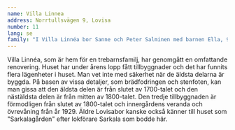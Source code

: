 ```yaml
---
name: Villa Linnea
address: Norrtullsvägen 9, Lovisa
number: 11
lang: se
family: "I Villa Linnéa bor Sanne och Peter Salminen med barnen Ella, 9 år, Melvin, 6 år och Vera, 3 år. Både Sanne och Peter är lärare. Efter de två första mest intensiva renoveringsåren renoverar vi i första hand då vi har mera tid under sommaren. Under vardagarna hinner vi inte med så mycket annat än jobb och fritidsintressen. Peter har triathlon som hobby, Sanne spelar korgboll och sjunger i kör och barnen sysslar med allt från brottning till ritt och scouting.\nMera om vår renovering på svenska i bloggen: <a href=\"http://villalinnea.ratata.fi\">villalinnea.ratata.fi</a>"
---
```

Villa Linnéa, som är hem för en trebarnsfamilj, har genomgått en omfattande renovering. Huset har under årens lopp fått tillbyggnader och det har funnits flera lägenheter i huset. Man vet inte med säkerhet när de äldsta delarna är byggda. På basen av vissa detaljer, som brädfodringen och stenfoten, kan man gissa att den äldsta delen är från slutet av 1700-talet och den nästäldsta delen är från mitten av 1800-talet. Den tredje tillbyggnaden är förmodligen från slutet av 1800-talet och innergårdens veranda och övrevåning från år 1929. Äldre Lovisabor kanske också känner till huset som "Sarkalagården" efter lokförare Sarkala som bodde här.
